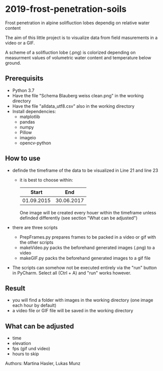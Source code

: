# 2019-frost-penetration-soils
Frost penetration in alpine solifluction lobes dependig on relative water content

The aim of this little project is to visualize data from field masurements in a video or a GIF.

A scheme of a solifluction lobe (.png) is colorized depending on measurment values of volumetric water content and temperature below ground.

## Prerequisits
- Python 3.7
- Have the file "Schema Blauberg weiss clean.png" in the working directory
- Have the file "alldata_utf8.csv" also in the working directory
- Install dependencies:
  -  matplotlib
  -  pandas
  -  numpy
  -  Pillow
  -  imageio
  -  opencv-python
  
## How to use
- definde the timeframe of the data to be visualized in Line 21 and line 23   
  - it is best to choose within:
  
    | Start     | End       |
    |-----------|-------    |
    |01.09.2015 |30.06.2017 |
    
    One image will be created every houer within the timeframe unless definded differently (see section "What can be adjusted")
    
- there are three scripts
  - PrepFrames.py prepares frames to be packed in a video or gif with the other scripts
  - makeVideo.py packs the beforehand generated images (.png) to a video
  - makeGIF.py packs the beforehand generated images to a gif file
 
- The scripts can somehow not be executed entirely via the "run" button in PyCharm. Select all (Ctrl + A) and "run" works however.
  
 ## Result
  - you will find a folder with images in the working directory (one image each hour by default)
  - a video file or GIF file will be saved in the working directory
  
## What can be adjusted
  - time
  - elevation
  - fps (gif und video)
  - hours to skip

Authors: Martina Hasler, Lukas Munz
